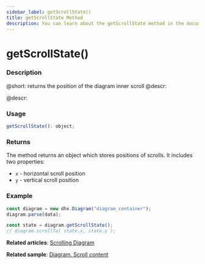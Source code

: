 ```yaml
---
sidebar_label: getScrollState()
title: getScrollState Method
description: You can learn about the getScrollState method in the documentation of the DHTMLX JavaScript Diagram library. Browse developer guides and API reference, try out code examples and live demos, and download a free 30-day evaluation version of DHTMLX Diagram.
---
```


# getScrollState()

### Description

@short: returns the position of the diagram inner scroll
@descr: 

@descr:

### Usage

~~~jsx 
getScrollState(): object;
~~~

### Returns

The method returns an object which stores positions of scrolls. It includes two properties:

- `x` - horizontal scroll position
- `y` - vertical scroll position

### Example

~~~jsx {4}
const diagram = new dhx.Diagram("diagram_container");
diagram.parse(data);

const state = diagram.getScrollState();
// diagram.scrollTo( state.x, state.y );
~~~

**Related articles**: [Scrolling Diagram](../../../guides/diagram/scrolling_diagram/)

**Related sample**: [Diagram. Scroll content](https://snippet.dhtmlx.com/f970hbym)